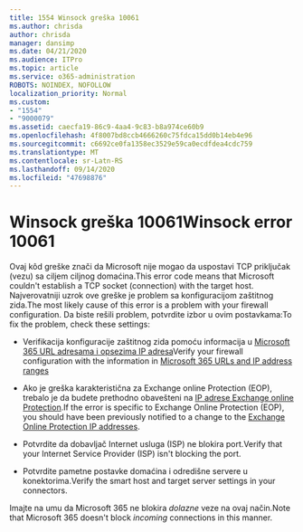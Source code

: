 ```yaml
---
title: 1554 Winsock greška 10061
ms.author: chrisda
author: chrisda
manager: dansimp
ms.date: 04/21/2020
ms.audience: ITPro
ms.topic: article
ms.service: o365-administration
ROBOTS: NOINDEX, NOFOLLOW
localization_priority: Normal
ms.custom:
- "1554"
- "9000079"
ms.assetid: caecfa19-86c9-4aa4-9c83-b8a974ce60b9
ms.openlocfilehash: 4f8007bd8ccb4666260c75fdca15dd0b14eb4e96
ms.sourcegitcommit: c6692ce0fa1358ec3529e59ca0ecdfdea4cdc759
ms.translationtype: MT
ms.contentlocale: sr-Latn-RS
ms.lasthandoff: 09/14/2020
ms.locfileid: "47698876"
---
```

# <a name="winsock-error-10061"></a><span data-ttu-id="4b691-102">Winsock greška 10061</span><span class="sxs-lookup"><span data-stu-id="4b691-102">Winsock error 10061</span></span>

<span data-ttu-id="4b691-103">Ovaj kôd greške znači da Microsoft nije mogao da uspostavi TCP priključak (vezu) sa ciljem ciljnog domaćina.</span><span class="sxs-lookup"><span data-stu-id="4b691-103">This error code means that Microsoft couldn't establish a TCP socket (connection) with the target host.</span></span> <span data-ttu-id="4b691-104">Najverovatniji uzrok ove greške je problem sa konfiguracijom zaštitnog zida.</span><span class="sxs-lookup"><span data-stu-id="4b691-104">The most likely cause of this error is a problem with your firewall configuration.</span></span> <span data-ttu-id="4b691-105">Da biste rešili problem, potvrdite izbor u ovim postavkama:</span><span class="sxs-lookup"><span data-stu-id="4b691-105">To fix the problem, check these settings:</span></span>

- <span data-ttu-id="4b691-106">Verifikacija konfiguracije zaštitnog zida pomoću informacija u [Microsoft 365 URL adresama i opsezima IP adresa](https://docs.microsoft.com/office365/enterprise/urls-and-ip-address-ranges)</span><span class="sxs-lookup"><span data-stu-id="4b691-106">Verify your firewall configuration with the information in [Microsoft 365 URLs and IP address ranges](https://docs.microsoft.com/office365/enterprise/urls-and-ip-address-ranges)</span></span>

- <span data-ttu-id="4b691-107">Ako je greška karakteristična za Exchange online Protection (EOP), trebalo je da budete prethodno obavešteni na [IP adrese Exchange online Protection](https://docs.microsoft.com/office365/SecurityCompliance/eop/exchange-online-protection-ip-addresses).</span><span class="sxs-lookup"><span data-stu-id="4b691-107">If the error is specific to Exchange Online Protection (EOP), you should have been previously notified to a change to the [Exchange Online Protection IP addresses](https://docs.microsoft.com/office365/SecurityCompliance/eop/exchange-online-protection-ip-addresses).</span></span>

- <span data-ttu-id="4b691-108">Potvrdite da dobavljač Internet usluga (ISP) ne blokira port.</span><span class="sxs-lookup"><span data-stu-id="4b691-108">Verify that your Internet Service Provider (ISP) isn't blocking the port.</span></span>

- <span data-ttu-id="4b691-109">Potvrdite pametne postavke domaćina i odredišne servere u konektorima.</span><span class="sxs-lookup"><span data-stu-id="4b691-109">Verify the smart host and target server settings in your connectors.</span></span>

<span data-ttu-id="4b691-110">Imajte na umu da Microsoft 365 ne blokira *dolazne* veze na ovaj način.</span><span class="sxs-lookup"><span data-stu-id="4b691-110">Note that Microsoft 365 doesn't block *incoming* connections in this manner.</span></span>
